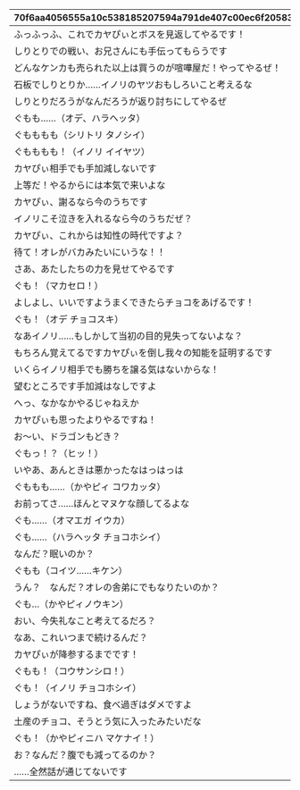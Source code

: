 |70f6aa4056555a10c538185207594a791de407c00ec6f2058316509319662333|38cda93e8f9f3fe8bd8101059cb34f59f661f50a5f08a52e3ea28df901f36ec4|5ec4fc9719ba9885de3db28edff82ac999a5d5563a9ff78691301262a65b8e2d|747833f0e96b4a2e0015fa4ccf0d09cbcd9afb75b6f4bee5795aefa6970970ab|feef63dcbd695b6b96cb97d7abc039373afc4b21b4e586e6bdd332f17004ee04|12a2c39aa16b0e858854265c71de83976ab439fc081e7528b4cf7d1c591256cc|8507c27ffd639f1954e2580144f04184fb7d42273495713a85fd68a42714d18c|
| --- | --- | --- | --- | --- | --- | --- |
|ふっふっふ、これでカヤぴぃとボスを見返してやるです！|vo_minigame_1004|vo_minigame_1004_top_1_000|2|1000101|10001|1|
|しりとりでの戦い、お兄さんにも手伝ってもらうです|vo_minigame_1004|vo_minigame_1004_top_1_003|2|1000201|10002|1|
|どんなケンカも売られた以上は買うのが喧嘩屋だ！やってやるぜ！|vo_minigame_1004|vo_minigame_1004_top_1_004|1|1000301|10003|2|
|石板でしりとりか……イノリのヤツおもしろいこと考えるな|vo_minigame_1004|vo_minigame_1004_top_1_005|1|1000401|10004|2|
|しりとりだろうがなんだろうが返り討ちにしてやるぜ|vo_minigame_1004|vo_minigame_1004_top_1_006|1|1000501|10005|2|
|ぐもも……（オデ、ハラヘッタ）|vo_minigame_1004|vo_minigame_1004_top_1_007|2|1000601|10006|3|
|ぐもももも（シリトリ タノシイ）|vo_minigame_1004|vo_minigame_1004_top_1_008|2|1000701|10007|3|
|ぐもももも！（イノリ イイヤツ）|vo_minigame_1004|vo_minigame_1004_top_1_009|2|1000801|10008|3|
|カヤぴぃ相手でも手加減しないです|vo_minigame_1004|vo_minigame_1004_top_2_010|2|1000901|10009|1|
|上等だ！やるからには本気で来いよな|vo_minigame_1004|vo_minigame_1004_top_2_011|1|1000902|10009|2|
|カヤぴぃ、謝るなら今のうちです|vo_minigame_1004|vo_minigame_1004_top_2_012|2|1001001|10010|1|
|イノリこそ泣きを入れるなら今のうちだぜ？|vo_minigame_1004|vo_minigame_1004_top_2_013|1|1001002|10010|2|
|カヤぴぃ、これからは知性の時代ですよ？|vo_minigame_1004|vo_minigame_1004_top_2_014|2|1001101|10011|1|
|待て！オレがバカみたいにいうな！！|vo_minigame_1004|vo_minigame_1004_top_2_015|1|1001102|10011|2|
|さあ、あたしたちの力を見せてやるです|vo_minigame_1004|vo_minigame_1004_top_2_016|1|1001201|10012|1|
|ぐも！（マカセロ！）|vo_minigame_1004|vo_minigame_1004_top_2_017|2|1001202|10012|3|
|よしよし、いいですようまくできたらチョコをあげるです！|vo_minigame_1004|vo_minigame_1004_top_2_018|1|1001301|10013|1|
|ぐも！（オデ チョコスキ）|vo_minigame_1004|vo_minigame_1004_top_2_019|2|1001302|10013|3|
|なあイノリ……もしかして当初の目的見失ってないよな？|vo_minigame_1004|vo_minigame_1004_top_2_023|1|1001401|10014|2|
|もちろん覚えてるですカヤぴぃを倒し我々の知能を証明するです|vo_minigame_1004|vo_minigame_1004_top_2_024|2|1001402|10014|1|
|いくらイノリ相手でも勝ちを譲る気はないからな！|vo_minigame_1004|vo_minigame_1004_top_2_025|1|1001501|10015|2|
|望むところです手加減はなしですよ|vo_minigame_1004|vo_minigame_1004_top_2_026|2|1001502|10015|1|
|へっ、なかなかやるじゃねえか|vo_minigame_1004|vo_minigame_1004_top_2_027|1|1001601|10016|2|
|カヤぴぃも思ったよりやるですね！|vo_minigame_1004|vo_minigame_1004_top_2_028|2|1001602|10016|1|
|お～い、ドラゴンもどき？|vo_minigame_1004|vo_minigame_1004_top_2_029|1|1001701|10017|2|
|ぐもっ！？（ヒッ！）|vo_minigame_1004|vo_minigame_1004_top_2_030|2|1001702|10017|3|
|いやあ、あんときは悪かったなはっはっは|vo_minigame_1004|vo_minigame_1004_top_2_031|1|1001801|10018|2|
|ぐももも……（かやピィ コワカッタ）|vo_minigame_1004|vo_minigame_1004_top_2_032|2|1001802|10018|3|
|お前ってさ……ほんとマヌケな顔してるよな|vo_minigame_1004|vo_minigame_1004_top_2_033|1|1001901|10019|2|
|ぐも……（オマエガ イウカ）|vo_minigame_1004|vo_minigame_1004_top_2_034|2|1001902|10019|3|
|ぐも……（ハラヘッタ チョコホシイ）|vo_minigame_1004|vo_minigame_1004_top_2_044|2|1002001|10020|3|
|なんだ？眠いのか？|vo_minigame_1004|vo_minigame_1004_top_2_045|1|1002002|10020|2|
|ぐもも（コイツ……キケン）|vo_minigame_1004|vo_minigame_1004_top_2_046|2|1002101|10021|3|
|うん？　なんだ？オレの舎弟にでもなりたいのか？|vo_minigame_1004|vo_minigame_1004_top_2_047|1|1002102|10021|2|
|ぐも…（かやピィノウキン）|vo_minigame_1004|vo_minigame_1004_top_2_048|2|1002201|10022|3|
|おい、今失礼なこと考えてるだろ？|vo_minigame_1004|vo_minigame_1004_top_2_049|1|1002202|10022|2|
|なあ、これいつまで続けるんだ？|vo_minigame_1004|vo_minigame_1004_top_3_058|1|1002301|10023|2|
|カヤぴぃが降参するまでです！|vo_minigame_1004|vo_minigame_1004_top_3_059|2|1002302|10023|1|
|ぐもも！（コウサンシロ！）|vo_minigame_1004|vo_minigame_1004_top_3_060|2|1002303|10023|3|
|ぐも！（イノリ チョコホシイ）|vo_minigame_1004|vo_minigame_1004_top_3_065|2|1002401|10024|3|
|しょうがないですね、食べ過ぎはダメですよ|vo_minigame_1004|vo_minigame_1004_top_3_066|1|1002402|10024|1|
|土産のチョコ、そうとう気に入ったみたいだな|vo_minigame_1004|vo_minigame_1004_top_3_067|1|1002403|10024|2|
|ぐも！（かやピィニハ マケナイ！）|vo_minigame_1004|vo_minigame_1004_top_3_068|2|1002501|10025|3|
|お？なんだ？腹でも減ってるのか？|vo_minigame_1004|vo_minigame_1004_top_3_069|1|1002502|10025|2|
|……全然話が通じてないです|vo_minigame_1004|vo_minigame_1004_top_3_070|2|1002503|10025|1|